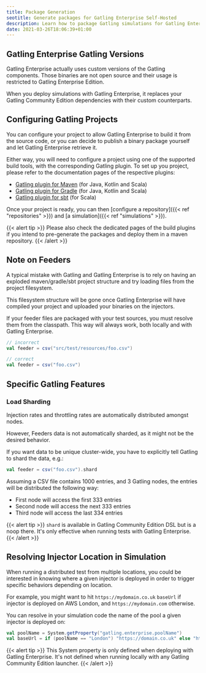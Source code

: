```yaml
---
title: Package Generation
seotitle: Generate packages for Gatling Enterprise Self-Hosted
description: Learn how to package Gatling simulations for Gatling Enterprise Self-Hosted from the Gatling zip bundle, or from a Maven, sbt, or Gradle project.
date: 2021-03-26T18:06:39+01:00
---
```


## Gatling Enterprise Gatling Versions

Gatling Enterprise actually uses custom versions of the Gatling components. Those binaries are not open source and their usage is restricted to Gatling Enterprise Edition.

When you deploy simulations with Gatling Enterprise, it replaces your Gatling Community Edition dependencies with their custom counterparts.

## Configuring Gatling Projects

You can configure your project to allow Gatling Enterprise to build it from the source code, or you can decide to publish
a binary package yourself and let Gatling Enterprise retrieve it.

Either way, you will need to configure a project using one of the supported build tools, with the corresponding Gatling
plugin. To set up you project, please refer to the documentation pages of the respective plugins:

- [Gatling plugin for Maven](https://docs.gatling.io/reference/integrations/build-tools/maven-plugin/) (for Java, Kotlin and Scala)
- [Gatling plugin for Gradle](https://docs.gatling.io/reference/integrations/build-tools/gradle-plugin/) (for Java, Kotlin and Scala)
- [Gatling plugin for sbt](https://docs.gatling.io/reference/integrations/build-tools/sbt-plugin/) (for Scala)

Once your project is ready, you can then [configure a repository]({{< ref "repositories" >}}) and
[a simulation]({{< ref "simulations" >}}).

{{< alert tip >}}
Please also check the dedicated pages of the build plugins if you intend to pre-generate the packages and deploy them in a maven repository.
{{< /alert >}}

## Note on Feeders

A typical mistake with Gatling and Gatling Enterprise is to rely on having an exploded maven/gradle/sbt project structure and try loading files from the project filesystem.

This filesystem structure will be gone once Gatling Enterprise will have compiled your project and uploaded your binaries on the injectors.

If your feeder files are packaged with your test sources, you must resolve them from the classpath.
This way will always work, both locally and with Gatling Enterprise.

```scala
// incorrect
val feeder = csv("src/test/resources/foo.csv")

// correct
val feeder = csv("foo.csv")
```

## Specific Gatling Features

### Load Sharding

Injection rates and throttling rates are automatically distributed amongst nodes.

However, Feeders data is not automatically sharded, as it might not be the desired behavior.

If you want data to be unique cluster-wide, you have to explicitly tell Gatling to shard the data, e.g.:

```scala
val feeder = csv("foo.csv").shard
```

Assuming a CSV file contains 1000 entries, and 3 Gatling nodes, the entries will be distributed the following way:

- First node will access the first 333 entries
- Second node will access the next 333 entries
- Third node will access the last 334 entries

{{< alert tip >}}
`shard` is available in Gatling Community Edition DSL but is a noop there. It's only effective when running tests with Gatling Enterprise.
{{< /alert >}}

## Resolving Injector Location in Simulation

When running a distributed test from multiple locations, you could be interested in knowing where a given injector is deployed in order to trigger specific behaviors depending on location.

For example, you might want to hit `https://mydomain.co.uk` `baseUrl` if injector is deployed on AWS London, and `https://mydomain.com` otherwise.

You can resolve in your simulation code the name of the pool a given injector is deployed on:

```scala
val poolName = System.getProperty("gatling.enterprise.poolName")
val baseUrl = if (poolName == "London") "https://domain.co.uk" else "https://domain.com"
```

{{< alert tip >}}
This System property is only defined when deploying with Gatling Enterprise.
It's not defined when running locally with any Gatling Community Edition launcher.
{{< /alert >}}
